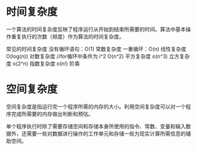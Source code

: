 # 时间复杂度
一个算法的时间复杂度反映了程序运行从开始到结束所需要的时间。算法中基本操作重复执行的次数（频度）作为算法的时间复杂度。

常见的时间复杂度
没有循环语句：O(1) 常数复杂度
一重循环：O(n) 线性复杂度
O(log(n))  对数复杂度 //for循环中条件为 i^2
O(n^2) 平方复杂度
o(n^3) 立方复杂度
o(2^n) 指数复杂度
o(n!) 阶乘

# 空间复杂度
空间复杂度是指运行完一个程序所需的内存的大小。利用空间复杂度可以对一个程序完成所需要的内存做出判断和预估。

单个程序执行时除了需要存储空间和存储本身所使用的指令、常数、变量和输入数据外，还需要一些对数据进行操作的工作单元和存储一些为现实计算所需信息的辅助空间。
